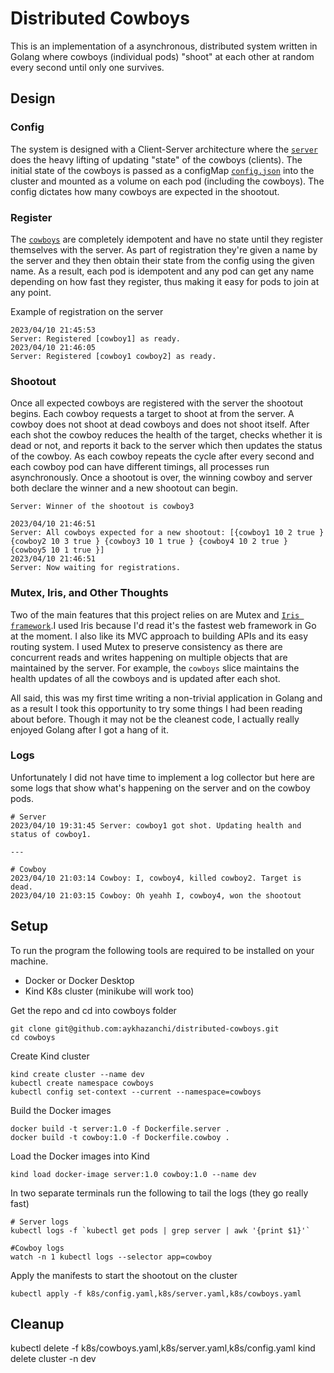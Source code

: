 # Distributed Cowboys

This is an implementation of a asynchronous, distributed system written in Golang where cowboys (individual pods) "shoot" at each other at random every second until only one survives. 

## Design

### Config
The system is designed with a Client-Server architecture where the [`server`](server.go) does the heavy lifting of updating "state" of the cowboys (clients). The initial state of the cowboys is passed as a configMap [`config.json`](k8s/config.yaml) into the cluster and mounted as a volume on each pod (including the cowboys). The config dictates how many cowboys are expected in the shootout. 


### Register
The [`cowboys`](cowboy.go) are completely idempotent and have no state until they register themselves with the server. As part of registration they're given a name by the server and they then obtain their state from the config using the given name. As a result, each pod is idempotent and any pod can get any name depending on how fast they register, thus making it easy for pods to join at any point.

Example of registration on the server
```
2023/04/10 21:45:53
Server: Registered [cowboy1] as ready.
2023/04/10 21:46:05
Server: Registered [cowboy1 cowboy2] as ready.
```

### Shootout
Once all expected cowboys are registered with the server the shootout begins. Each cowboy requests a target to shoot at from the server. A cowboy does not shoot at dead cowboys and does not shoot itself. After each shot the cowboy reduces the health of the target, checks whether it is dead or not, and reports it back to the server which then updates the status of the cowboy. As each cowboy repeats the cycle after every second and each cowboy pod can have different timings, all processes run asynchronously. Once a shootout is over, the winning cowboy and server both declare the winner and a new shootout can begin.

```
Server: Winner of the shootout is cowboy3

2023/04/10 21:46:51
Server: All cowboys expected for a new shootout: [{cowboy1 10 2 true } {cowboy2 10 3 true } {cowboy3 10 1 true } {cowboy4 10 2 true } {cowboy5 10 1 true }]
2023/04/10 21:46:51
Server: Now waiting for registrations.
```

### Mutex, Iris, and Other Thoughts
Two of the main features that this project relies on are Mutex and [`Iris framework`](https://www.iris-go.com/).I used Iris because I'd read it's the fastest web framework in Go at the moment. I also like its MVC approach to building APIs and its easy routing system. I used Mutex to preserve consistency as there are concurrent reads and writes happening on multiple objects that are maintained by the server. For example, the `cowboys` slice maintains the health updates of all the cowboys and is updated after each shot.

 All said, this was my first time writing a non-trivial application in Golang and as a result I took this opportunity to try some things I had been reading about before. Though it may not be the cleanest code, I actually really enjoyed Golang after I got a hang of it.

### Logs

Unfortunately I did not have time to implement a log collector but here are some logs that show what's happening on the server and on the cowboy pods.

```
# Server
2023/04/10 19:31:45 Server: cowboy1 got shot. Updating health and status of cowboy1.

---

# Cowboy
2023/04/10 21:03:14 Cowboy: I, cowboy4, killed cowboy2. Target is dead.
2023/04/10 21:03:15 Cowboy: Oh yeahh I, cowboy4, won the shootout
```

## Setup

To run the program the following tools are required to be installed on your machine.
- Docker or Docker Desktop
- Kind K8s cluster (minikube will work too)

Get the repo and cd into cowboys folder
```
git clone git@github.com:aykhazanchi/distributed-cowboys.git
cd cowboys
```

Create Kind cluster
```
kind create cluster --name dev
kubectl create namespace cowboys
kubectl config set-context --current --namespace=cowboys
```

Build the Docker images
```
docker build -t server:1.0 -f Dockerfile.server . 
docker build -t cowboy:1.0 -f Dockerfile.cowboy .
```

Load the Docker images into Kind
```
kind load docker-image server:1.0 cowboy:1.0 --name dev
```

In two separate terminals run the following to tail the logs (they go really fast)
```
# Server logs
kubectl logs -f `kubectl get pods | grep server | awk '{print $1}'`

#Cowboy logs
watch -n 1 kubectl logs --selector app=cowboy
```

Apply the manifests to start the shootout on the cluster
```
kubectl apply -f k8s/config.yaml,k8s/server.yaml,k8s/cowboys.yaml
```

## Cleanup

kubectl delete -f k8s/cowboys.yaml,k8s/server.yaml,k8s/config.yaml
kind delete cluster -n dev